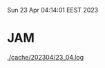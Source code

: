 Sun 23 Apr 04:14:01 EEST 2023
# JAM
<a href='./cache/202304/23_04.log'>./cache/202304/23_04.log</a>
